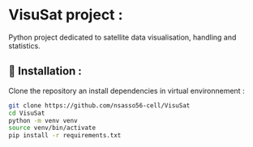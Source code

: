 # VisuSat project : 

Python project dedicated to satellite data visualisation, handling and statistics.


## 🚀 Installation :

Clone the repository an install dependencies in virtual environnement :

```bash
git clone https://github.com/nsasso56-cell/VisuSat
cd VisuSat
python -m venv venv
source venv/bin/activate
pip install -r requirements.txt
```


